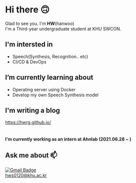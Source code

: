 # Hi there 🙃
Glad to see you. I'm __HW__(hanwoo)<br>
I'm a Third-year undergraduate student at KHU SWCON.<br>


## I'm intersted in
- Speech(Synthesis, Recognition.. etc)<br>
- CI/CD & DevOps<br>

## I’m currently learning about
- Operating server using Docker<br>
- Develop my own Speech Synthesis model<br>

## I'm writing a blog
<https://hwrg.github.io/><br><br>

#### I'm currently working as an intern at Ahnlab (2021.06.28 ~ )<br>

## Ask me about 📫
[![Gmail Badge](https://img.shields.io/badge/-Gmail-d14836?style=flat-square&logo=Gmail&logoColor=white&link=mailto:hws0120@khu.ac.kr)](mailto:hws0120@khu.ac.kr)<br>
hws0120@khu.ac.kr<br>

<!-- [![Anurag's github stats](https://github-readme-stats.vercel.app/api?username=hwRG)](https://github.com/anuraghazra/github-readme-stats) -->
